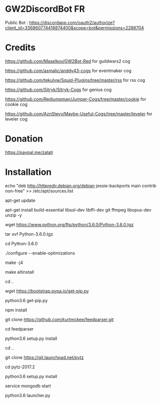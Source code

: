 # GW2DiscordBot FR

Public Bot : https://discordapp.com/oauth2/authorize?client_id=336860774418874400&scope=bot&permissions=2288704

# Credits
https://github.com/Maselkov/GW2Bot-Red for guildwars2 cog

https://github.com/asmalic/anddy43-cogs for eventmaker cog

https://github.com/tekulvw/Squid-Plugins/tree/master/rss for rss cog

https://github.com/Sitryk/Sitryk-Cogs for genius cog

https://github.com/Redjumpman/Jumper-Cogs/tree/master/cookie for cookie cog

https://github.com/AznStevy/Maybe-Useful-Cogs/tree/master/leveler for leveler cog

# Donation

https://paypal.me/zalati

# Installation
echo "deb http://httpredir.debian.org/debian jessie-backports main contrib non-free" >> /etc/apt/sources.list

apt-get update

apt-get install build-essential libssl-dev libffi-dev git ffmpeg libopus-dev unzip -y

wget https://www.python.org/ftp/python/3.6.0/Python-3.6.0.tgz

tar xvf Python-3.6.0.tgz

cd Python-3.6.0

./configure --enable-optimizations

make -j4

make altinstall

cd ..

wget https://bootstrap.pypa.io/get-pip.py

python3.6 get-pip.py

npm install

git clone https://github.com/kurtmckee/feedparser.git

cd feedparser

python3.6 setup.py install

cd ..

git clone https://git.launchpad.net/pytz

cd pytz-2017.2

python3.6 setup.py install

service mongodb start

python3.6 launcher.py


